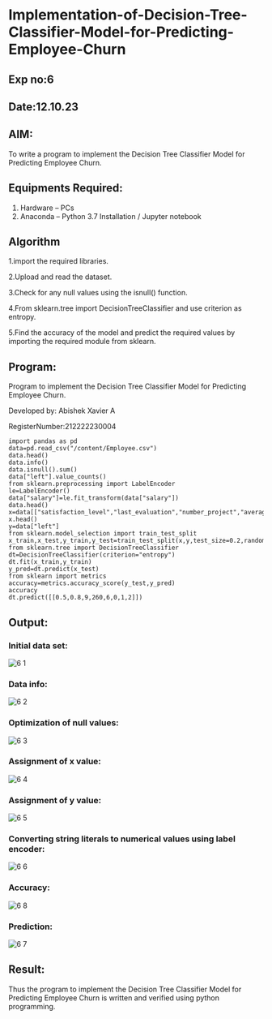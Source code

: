 # Implementation-of-Decision-Tree-Classifier-Model-for-Predicting-Employee-Churn
## Exp no:6
## Date:12.10.23

## AIM:
To write a program to implement the Decision Tree Classifier Model for Predicting Employee Churn.

## Equipments Required:
1. Hardware – PCs
2. Anaconda – Python 3.7 Installation / Jupyter notebook

## Algorithm
1.import the required libraries.

2.Upload and read the dataset.

3.Check for any null values using the isnull() function.

4.From sklearn.tree import DecisionTreeClassifier and use criterion as entropy.

5.Find the accuracy of the model and predict the required values by importing the required module from sklearn.

## Program:
Program to implement the Decision Tree Classifier Model for Predicting Employee Churn.

Developed by: Abishek Xavier A

RegisterNumber:212222230004
```
import pandas as pd
data=pd.read_csv("/content/Employee.csv")
data.head()
data.info()
data.isnull().sum()
data["left"].value_counts()
from sklearn.preprocessing import LabelEncoder
le=LabelEncoder()
data["salary"]=le.fit_transform(data["salary"])
data.head()
x=data[["satisfaction_level","last_evaluation","number_project","average_montly_hours","time_spend_company","Work_accident","promotion_last_5years","salary"]]
x.head()
y=data["left"]
from sklearn.model_selection import train_test_split
x_train,x_test,y_train,y_test=train_test_split(x,y,test_size=0.2,random_state=100)
from sklearn.tree import DecisionTreeClassifier
dt=DecisionTreeClassifier(criterion="entropy")
dt.fit(x_train,y_train)
y_pred=dt.predict(x_test)
from sklearn import metrics
accuracy=metrics.accuracy_score(y_test,y_pred)
accuracy
dt.predict([[0.5,0.8,9,260,6,0,1,2]])
```

## Output:
### Initial data set:
![6 1](https://github.com/Brindha77/Implementation-of-Decision-Tree-Classifier-Model-for-Predicting-Employee-Churn/assets/118889143/4fdab09e-a67b-45ba-b6ea-1430530c1f44)

### Data info:
![6 2](https://github.com/Brindha77/Implementation-of-Decision-Tree-Classifier-Model-for-Predicting-Employee-Churn/assets/118889143/40bbf9f1-0b4b-4554-9398-67eb9f3e3a6c)


### Optimization of null values:
![6 3](https://github.com/Brindha77/Implementation-of-Decision-Tree-Classifier-Model-for-Predicting-Employee-Churn/assets/118889143/130e597d-f5e9-42fa-96e7-5bcfb522f28a)

### Assignment of x value:
![6 4](https://github.com/Brindha77/Implementation-of-Decision-Tree-Classifier-Model-for-Predicting-Employee-Churn/assets/118889143/b638f42f-9423-4dcd-81ce-d6af81aa7bc4)

### Assignment of y value:
![6 5](https://github.com/Brindha77/Implementation-of-Decision-Tree-Classifier-Model-for-Predicting-Employee-Churn/assets/118889143/48b19d12-f586-4f21-8f4f-44a9e7562409)

### Converting string literals to numerical values using label encoder:
![6 6](https://github.com/Brindha77/Implementation-of-Decision-Tree-Classifier-Model-for-Predicting-Employee-Churn/assets/118889143/efd59b97-4b8e-4855-8f54-6194f2ec6d44)

### Accuracy:
![6 8](https://github.com/Brindha77/Implementation-of-Decision-Tree-Classifier-Model-for-Predicting-Employee-Churn/assets/118889143/126faecd-11de-4cdb-9637-e98c7bba520e)


### Prediction:
![6 7](https://github.com/Brindha77/Implementation-of-Decision-Tree-Classifier-Model-for-Predicting-Employee-Churn/assets/118889143/655f10f8-8fff-4d48-9115-89736a07c6fb)

## Result:
Thus the program to implement the  Decision Tree Classifier Model for Predicting Employee Churn is written and verified using python programming.
